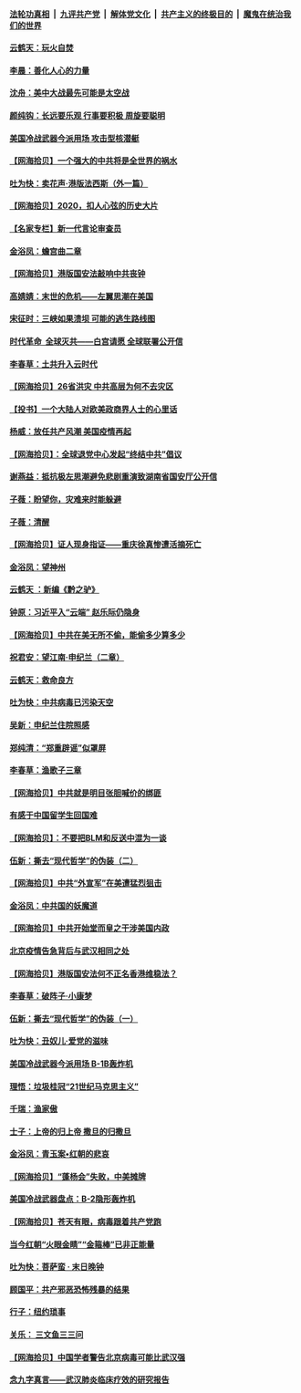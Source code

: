 ####  [法轮功真相](../../../../basic/blob/master/README.md?t=07051102) &nbsp;|&nbsp; [九评共产党](../../../../9ping.md/blob/master/README.md?t=07051102) &nbsp;|&nbsp; [解体党文化](../../../../jtdwh.md/blob/master/README.md?t=07051102)  &nbsp;|&nbsp; [共产主义的终极目的](../../../../gczydzjmd.md/blob/master/README.md?t=07051102) &nbsp;|&nbsp; [魔鬼在统治我们的世界](../../../../mgztzwmdsj.md/blob/master/README.md?t=07051102) 

#### [云鹤天：玩火自焚](../pages/nsc993/n12233200.md?t=07051102) 

#### [李晨：善化人心的力量](../pages/nsc993/n12232209.md?t=07051102) 

#### [沈舟：美中大战最先可能是太空战](../pages/nsc993/n12232144.md?t=07051102) 

#### [颜纯钩：长远要乐观 行事要积极 周旋要聪明](../pages/nsc993/n12231992.md?t=07051102) 

#### [美国冷战武器今派用场 攻击型核潜艇](../pages/nsc993/n12231191.md?t=07051102) 

#### [【网海拾贝】一个强大的中共将是全世界的祸水](../pages/nsc993/n12231562.md?t=07051102) 

#### [吐为快：卖花声‧港版法西斯（外一篇）](../pages/nsc993/n12229898.md?t=07051102) 

#### [【网海拾贝】2020，扣人心弦的历史大片](../pages/nsc993/n12229171.md?t=07051102) 

#### [【名家专栏】新一代言论审查员](../pages/nsc993/n12227794.md?t=07051102) 

#### [金浴凤：蟾宫曲二章](../pages/nsc993/n12228984.md?t=07051102) 

#### [【网海拾贝】港版国安法敲响中共丧钟](../pages/nsc993/n12226956.md?t=07051102) 

#### [高婧婧：末世的危机——左翼思潮在美国](../pages/nsc993/n12226818.md?t=07051102) 

#### [宋征时：三峡如果溃坝 可能的逃生路线图](../pages/nsc993/n12226226.md?t=07051102) 

#### [时代革命  全球灭共——白宫请愿 全球联署公开信](../pages/nsc993/n12226179.md?t=07051102) 

#### [李春草：土共升入云时代](../pages/nsc993/n12223920.md?t=07051102) 

#### [【网海拾贝】26省洪灾 中共高层为何不去灾区](../pages/nsc993/n12223360.md?t=07051102) 

#### [【投书】一个大陆人对欧美政商界人士的心里话](../pages/nsc993/n12221489.md?t=07051102) 

#### [杨威：放任共产风潮 美国疫情再起](../pages/nsc993/n12220695.md?t=07051102) 

#### [【网海拾贝】：全球退党中心发起“终结中共”倡议](../pages/nsc993/n12220970.md?t=07051102) 

#### [谢燕益：抵抗极左思潮避免悲剧重演致湖南省国安厅公开信](../pages/nsc993/n12218887.md?t=07051102) 

#### [子薇：盼望你，灾难来时能躲避](../pages/nsc993/n12218425.md?t=07051102) 

#### [子薇：清醒](../pages/nsc993/n12218396.md?t=07051102) 

#### [【网海拾贝】证人现身指证——重庆徐真惨遭活摘死亡](../pages/nsc993/n12218278.md?t=07051102) 

#### [金浴凤：望神州](../pages/nsc993/n12218049.md?t=07051102) 

#### [云鹤天 ：新编《黔之驴》](../pages/nsc993/n12218038.md?t=07051102) 

#### [钟原：习近平入“云端” 赵乐际仍隐身](../pages/nsc993/n12217720.md?t=07051102) 

#### [【网海拾贝】中共在美无所不偷，能偷多少算多少](../pages/nsc993/n12216875.md?t=07051102) 

#### [祝君安：望江南·申纪兰（二章）](../pages/nsc993/n12216556.md?t=07051102) 

#### [云鹤天：救命良方](../pages/nsc993/n12216543.md?t=07051102) 

#### [吐为快：中共病毒已污染天空](../pages/nsc993/n12215786.md?t=07051102) 

#### [吴新：申纪兰住院照感](../pages/nsc993/n12215730.md?t=07051102) 

#### [郑纯清：“郑重辟谣”似罩屏](../pages/nsc993/n12215700.md?t=07051102) 

#### [李春草：渔歌子三章](../pages/nsc993/n12215653.md?t=07051102) 

#### [【网海拾贝】中共就是明目张胆喊价的绑匪](../pages/nsc993/n12215381.md?t=07051102) 

#### [有感于中国留学生回国难](../pages/nsc993/n12212960.md?t=07051102) 

#### [【网海拾贝】：不要把BLM和反送中混为一谈](../pages/nsc993/n12213076.md?t=07051102) 

#### [伍新：撕去“现代哲学”的伪装（二）](../pages/nsc993/n12211310.md?t=07051102) 

#### [【网海拾贝】中共“外宣军”在美遭猛烈狙击](../pages/nsc993/n12211190.md?t=07051102) 

#### [金浴凤：中共国的妖魔道](../pages/nsc993/n12208163.md?t=07051102) 

#### [【网海拾贝】中共开始堂而皇之干涉美国内政](../pages/nsc993/n12205646.md?t=07051102) 

#### [北京疫情告急背后与武汉相同之处](../pages/nsc993/n12201610.md?t=07051102) 

#### [【网海拾贝】港版国安法何不正名香港维稳法？](../pages/nsc993/n12203675.md?t=07051102) 

#### [李春草：破阵子·小康梦](../pages/nsc993/n12202996.md?t=07051102) 

#### [伍新：撕去“现代哲学”的伪装（一）](../pages/nsc993/n12202666.md?t=07051102) 

#### [吐为快：丑奴儿·爱党的滋味](../pages/nsc993/n12202630.md?t=07051102) 

#### [美国冷战武器今派用场 B-1B轰炸机](../pages/nsc993/n12202368.md?t=07051102) 

#### [理悟：垃圾桂冠“21世纪马克思主义”](../pages/nsc993/n12201220.md?t=07051102) 

#### [千瑞：渔家傲](../pages/nsc993/n12201174.md?t=07051102) 

#### [士子：上帝的归上帝 撒旦的归撒旦](../pages/nsc993/n12199902.md?t=07051102) 

#### [金浴凤：青玉案•红朝的悲哀](../pages/nsc993/n12199650.md?t=07051102) 

#### [【网海拾贝】“蓬杨会”失败，中美摊牌](../pages/nsc993/n12199598.md?t=07051102) 

#### [美国冷战武器盘点：B-2隐形轰炸机](../pages/nsc993/n12199226.md?t=07051102) 

#### [【网海拾贝】苍天有眼，病毒跟着共产党跑](../pages/nsc993/n12197648.md?t=07051102) 

#### [当今红朝“火眼金睛”“金箍棒”已非正能量](../pages/nsc993/n12196834.md?t=07051102) 

#### [吐为快：菩萨蛮 · 末日晚钟](../pages/nsc993/n12196689.md?t=07051102) 

#### [顾国平：共产邪恶恐怖残暴的结果](../pages/nsc993/n12195238.md?t=07051102) 

#### [行子：纽约琐事](../pages/nsc993/n12194752.md?t=07051102) 

#### [关乐： 三文鱼三三问](../pages/nsc993/n12194626.md?t=07051102) 

#### [【网海拾贝】中国学者警告北京病毒可能比武汉强](../pages/nsc993/n12193964.md?t=07051102) 

#### [念九字真言——武汉肺炎临床疗效的研究报告](../pages/nsc993/n12190804.md?t=07051102) 

